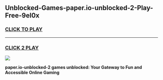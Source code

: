 
## Unblocked-Games-paper.io-unblocked-2-Play-Free-9el0x
<h3>
<a href="https://premium76.site?title=paper.io-unblocked-2&ref=21A">CLICK TO PLAY</a></h3>
<hr>

<h3>
<a href="https://premium76.site?title=paper.io-unblocked-2&ref=21A">CLICK 2 PLAY</a>
  
</h3>

<a href="https://premium76.site?title=paper.io-unblocked-2&ref=21A"><img src="https://clearcache.store/games.png"></a>


**paper.io-unblocked-2 games unblocked: Your Gateway to Fun and Accessible Online Gaming**
